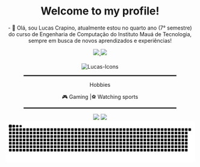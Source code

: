 

<div align="center">
  <h1>Welcome to my profile!</h1>
  <p>- 👋 Olá, sou Lucas Crapino, atualmente estou no quarto ano (7° semestre) do curso de Engenharia de Computação do Instituto Mauá de Tecnologia, sempre em busca de novos aprendizados e experiências!</p>
</div>

<div align="center">
  <a href="https://github.com/Murillo-Strina">
  <img height="180em" src="https://github-readme-stats.vercel.app/api?username=LucasCrapino&show_icons=true&theme=dracula&count_private=true"/>
  </a>
  <img height="180em" src="https://github-readme-stats.vercel.app/api/top-langs/?username=LucasCrapino&layout=donut&langs_count=7&theme=dracula"/>
</div>

<div style="display: inline_block" align="center"><br>
  <img align="center" alt="Lucas-Icons" height="50" src="https://skillicons.dev/icons?i=aws,java,py,mysql,vscode">  
</div>
  
<div align="center">
  <hr style="width: 80%; border: 1px solid #333;">
  <p>Hobbies</p>
  <p>🎮 Gaming |⚽ Watching sports </p>
  </p>
  <hr style="width: 80%; border: 1px solid #333;">
</div>

<div align="center"> 
  <a href="mailto:lucascrapino@gmail.com"><img src="https://img.shields.io/badge/Gmail-D14836?style=for-the-badge&logo=gmail&logoColor=white" target="_blank"></a>
  <a href="https://www.linkedin.com/in/lucas-gozze-crapino-926363330/"><img src="https://img.shields.io/badge/LinkedIn-0077B5?style=for-the-badge&logo=linkedin&logoColor=white" target="_blank"></a>
</div>

<picture align="center">
  <source media="(prefers-color-scheme: dark)" srcset="https://raw.githubusercontent.com/LucasCrapino/LucasCrapino/output/github-contribution-grid-snake-dark.svg">
  <source media="(prefers-color-scheme: light)" srcset="https://raw.githubusercontent.com/LucasCrapino/LucasCrapino/output/github-contribution-grid-snake-dark.svg">
  <img align="center" alt="github contribution grid snake animation" src="https://raw.githubusercontent.com/LucasCrapino/LucasCrapino/output/github-contribution-grid-snake.svg">
</picture>

